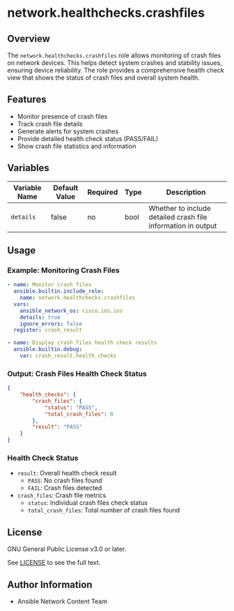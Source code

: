 # network.healthchecks.crashfiles

## Overview
The `network.healthchecks.crashfiles` role allows monitoring of crash files on network devices. This helps detect system crashes and stability issues, ensuring device reliability. The role provides a comprehensive health check view that shows the status of crash files and overall system health.

## Features
- Monitor presence of crash files
- Track crash file details
- Generate alerts for system crashes
- Provide detailed health check status (PASS/FAIL)
- Show crash file statistics and information

## Variables
| Variable Name   | Default Value | Required | Type  | Description                                      |
|----------------|--------------|----------|-------|--------------------------------------------------|
| `details` | false | no | bool | Whether to include detailed crash file information in output |

## Usage

### Example: Monitoring Crash Files
```yaml
- name: Monitor crash files
  ansible.builtin.include_role:
    name: network.healthchecks.crashfiles
  vars:
    ansible_network_os: cisco.ios.ios
    details: true
    ignore_errors: false
  register: crash_result

- name: Display crash files health check results
  ansible.builtin.debug:
    var: crash_result.health_checks
```

### Output: Crash Files Health Check Status
```json
{
    "health_checks": {
        "crash_files": {
            "status": "PASS",
            "total_crash_files": 0
        },
        "result": "PASS"
    }
}
```

### Health Check Status
- `result`: Overall health check result
  - `PASS`: No crash files found
  - `FAIL`: Crash files detected
- `crash_files`: Crash file metrics
  - `status`: Individual crash files check status
  - `total_crash_files`: Total number of crash files found

## License

GNU General Public License v3.0 or later.

See [LICENSE](https://www.gnu.org/licenses/gpl-3.0.txt) to see the full text.

## Author Information

- Ansible Network Content Team
